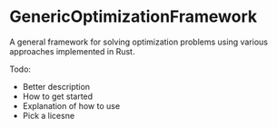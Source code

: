 # GenericOptimizationFramework
 A general framework for solving optimization problems using various approaches implemented in Rust.

Todo:
- Better description
- How to get started
- Explanation of how to use
- Pick a licesne
